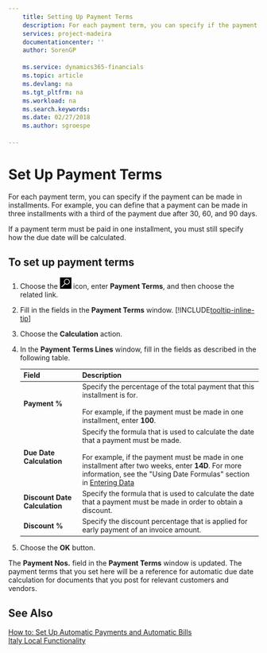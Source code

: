 ```yaml
---
    title: Setting Up Payment Terms
    description: For each payment term, you can specify if the payment can be made in installments. For example, you can define that a payment can be made in three installments with a third of the payment due after 30, 60, and 90 days.
    services: project-madeira
    documentationcenter: ''
    author: SorenGP

    ms.service: dynamics365-financials
    ms.topic: article
    ms.devlang: na
    ms.tgt_pltfrm: na
    ms.workload: na
    ms.search.keywords:
    ms.date: 02/27/2018
    ms.author: sgroespe

---
```

# Set Up Payment Terms
For each payment term, you can specify if the payment can be made in installments. For example, you can define that a payment can be made in three installments with a third of the payment due after 30, 60, and 90 days.  

If a payment term must be paid in one installment, you must still specify how the due date will be calculated.  

## To set up payment terms  
1.  Choose the ![Search for Page or Report](../../media/ui-search/search_small.png "Search for Page or Report icon") icon, enter **Payment Terms**, and then choose the related link.    
2.  Fill in the fields in the **Payment Terms** window. [!INCLUDE[tooltip-inline-tip](../../includes/tooltip-inline-tip_md.md)]  
3.  Choose the **Calculation** action.  
4.  In the **Payment Terms Lines** window, fill in the fields as described in the following table.  

    |Field|Description|  
    |---------------------------------|---------------------------------------|  
    |**Payment %**|Specify the percentage of the total payment that this installment is for.<br /><br /> For example, if the payment must be made in one installment, enter **100**.|  
    |**Due Date Calculation**|Specify the formula that is used to calculate the date that a payment must be made.<br /><br /> For example, if the payment must be made in one installment after two weeks, enter **14D**. For more information, see the "Using Date Formulas" section in [Entering Data](../../ui-enter-data.md)|  
    |**Discount Date Calculation**|Specify the formula that is used to calculate the date that a payment must be made in order to obtain a discount.|  
    |**Discount %**|Specify the discount percentage that is applied for early payment of an invoice amount.|  

5.  Choose the **OK** button.  

The **Payment Nos.** field in the **Payment Terms** window is updated. The payment terms that you set here will be a reference for automatic due date calculation for documents that you post for relevant customers and vendors.  

## See Also  
 [How to: Set Up Automatic Payments and Automatic Bills](how-to-set-up-automatic-payments-and-automatic-bills.md)   
 [Italy Local Functionality](italy-local-functionality.md)   
